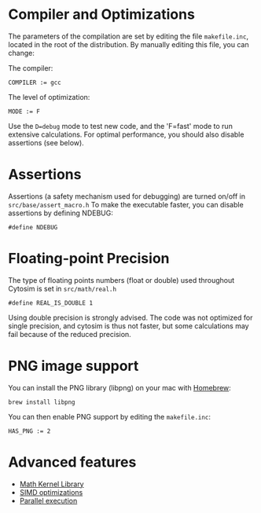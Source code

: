 # Compiler and Optimizations
 
The parameters of the compilation are set by editing the file `makefile.inc`, located in the root of the distribution. By manually editing this file, you can change:

The compiler:

	COMPILER := gcc
 
The level of optimization:

	MODE := F
 
Use the `D=debug` mode to test new code, and the 'F=fast' mode to run extensive calculations. For optimal performance, you should also disable assertions (see below).

# Assertions

Assertions (a safety mechanism used for debugging) are turned on/off in `src/base/assert_macro.h`
To make the executable faster, you can disable assertions by defining NDEBUG:

	#define NDEBUG


# Floating-point Precision
 
The type of floating points numbers (float or double) used throughout Cytosim is set in `src/math/real.h`
 
	#define REAL_IS_DOUBLE 1
 
Using double precision is strongly advised. The code was not optimized for single precision, and cytosim is thus not faster, but some calculations may fail because of the reduced precision.

# PNG image support
 
You can install the PNG library (libpng) on your mac with [Homebrew](https://brew.sh):

	brew install libpng
 
You can then enable PNG support by editing the `makefile.inc`:

	HAS_PNG := 2

# Advanced features

* [Math Kernel Library](intel_mkl.md)
* [SIMD optimizations](vectorization.md)
* [Parallel execution](multithreading.md)

